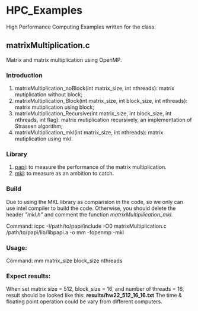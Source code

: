 # HPC_Examples
High Performance Computing Examples written for the class.

## matrixMultiplication.c
Matrix and matrix multiplication using OpenMP.
### Introduction
1. matrixMultiplication_noBlock(int matrix_size, int nthreads): matrix mutiplication without block;
2. matrixMultiplication_Block(int matrix_size, int block_size, int nthreads): matrix mutiplication using block;
3. matrixMultiplication_Recursive(int matrix_size, int block_size, int nthreads, int flag): matrix mutiplication recursively, an implementation of Strassen algorithm;
4. matrixMultiplication_mkl(int matrix_size, int nthreads): matrix mutiplication using mkl.

### Library
1. [papi](http://icl.cs.utk.edu/papi/): to measure the performance of the matrix multiplication.
2. [mkl](https://software.intel.com/en-us/intel-mkl): to measure as an ambition to catch.

### Build
Due to using the MKL library as comparision in the code, so we only can use intel compiler to build the code. Otherwise, you should delete the header *"mkl.h"* and comment the function *matrixMultipilication_mkl*.

Command: icpc -I/path/to/papi/include -O0 matrixMultiplication.c /path/to/papi/lib/libpapi.a -o mm -fopenmp -mkl

### Usage:
Command: mm matrix_size block_size nthreads

### Expect results:
When set matrix size = 512, block_size = 16, and number of threads = 16,
result should be looked like this: **results/hw22_512_16_16.txt**
The time & floating point operation could be vary from different computers.